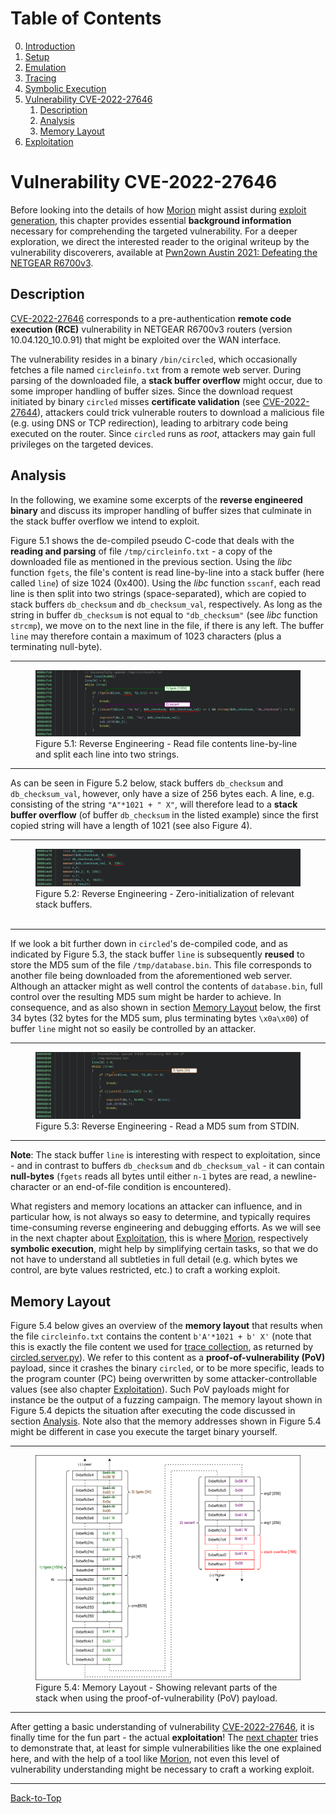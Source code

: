 # Table of Contents
0. [Introduction](../README.md#introduction)
1. [Setup](./1_setup.md)
2. [Emulation](./2_emulation.md)
3. [Tracing](./3_tracing.md)
4. [Symbolic Execution](./4_symbex.md)
5. [Vulnerability CVE-2022-27646](./5_vulnerability.md#vulnerability-cve-2022-27646)
    1. [Description](./5_vulnerability.md#description)
    2. [Analysis](./5_vulnerability.md#analysis)
    3. [Memory Layout](./5_vulnerability.md#memory-layout)
6. [Exploitation](./6_exploitation.md)
<!--TODO--------------------------------------------------------------------------------------------
--------------------------------------------------------------------------------------------------->
# Vulnerability CVE-2022-27646
Before looking into the details of how [Morion](https://github.com/pdamian/morion) might assist
during [exploit generation](./6_exploitation.md), this chapter provides essential **background
information** necessary for comprehending the targeted vulnerability. For a deeper exploration, we
direct the interested reader to the original writeup by the vulnerability discoverers, available at
[Pwn2own Austin 2021: Defeating the NETGEAR R6700v3](https://www.synacktiv.com/en/publications/pwn2own-austin-2021-defeating-the-netgear-r6700v3.html).
## Description
[CVE-2022-27646](https://cve.mitre.org/cgi-bin/cvename.cgi?name=CVE-2022-27646) corresponds to a
pre-authentication **remote code execution (RCE)** vulnerability in NETGEAR R6700v3 routers 
(version 10.04.120_10.0.91) that might be exploited over the WAN interface.

The vulnerability resides in a binary `/bin/circled`, which occasionally fetches a file named
`circleinfo.txt` from a remote web server. During parsing of the downloaded file, a **stack buffer
overflow** might occur, due to some improper handling of buffer sizes. Since the download request
initiated by binary `circled` misses **certificate validation**
(see [CVE-2022-27644](https://cve.mitre.org/cgi-bin/cvename.cgi?name=CVE-2022-27644)), attackers
could trick vulnerable routers to download a malicious file (e.g. using DNS or TCP redirection),
leading to arbitrary code being executed on the router. Since `circled` runs as *root*, attackers
may gain full privileges on the targeted devices.
## Analysis
In the following, we examine some excerpts of the **reverse engineered binary** and discuss its
improper handling of buffer sizes that culminate in the stack buffer overflow we intend to exploit.

Figure 5.1 shows the de-compiled pseudo C-code that deals with the **reading and parsing** of file
`/tmp/circleinfo.txt` - a copy of the downloaded file as mentioned in the previous section. Using
the *libc* function `fgets`, the file's content is read line-by-line into a stack buffer (here
called `line`) of size 1024 (0x400). Using the *libc* function `sscanf`, each read line is then
split into two strings (space-separated), which are copied to stack buffers `db_checksum` and
`db_checksum_val`, respectively. As long as the string in buffer `db_checksum` is not equal to
`"db_checksum"` (see *libc* function `strcmp`), we move on to the next line in the file, if there is
any left. The buffer `line` may therefore contain a maximum of 1023 characters (plus a terminating
null-byte).
<hr>
<figure>
  <img src="../images/RE_Vuln_02.svg" alt="Reading and parsing file content"/>
  <figcaption>
    Figure 5.1: Reverse Engineering - Read file contents line-by-line and split each line into two strings.
  </figcaption>
</figure>
<hr>

As can be seen in Figure 5.2 below, stack buffers `db_checksum` and `db_checksum_val`, however, only
have a size of 256 bytes each. A line, e.g. consisting of the string `"A"*1021 + " X"`, will
therefore lead to a **stack buffer overflow** (of buffer `db_checksum` in the listed example) since
the first copied string will have a length of 1021 (see also Figure 4).
<hr>
<figure>
  <img src="../images/RE_Vuln_01.svg" alt="Initializing of stack buffers"/>
  <figcaption>
    Figure 5.2: Reverse Engineering - Zero-initialization of relevant stack buffers.
  </figcaption>
  </br>
</figure>
<hr>

If we look a bit further down in `circled`'s de-compiled code, and as indicated by Figure 5.3, the
stack buffer `line` is subsequently **reused** to store the MD5 sum of the file `/tmp/database.bin`.
This file corresponds to another file being downloaded from the aforementioned web server. Although
an attacker might as well control the contents of `database.bin`, full control over the resulting
MD5 sum might be harder to achieve. In consequence, and as also shown in section
[Memory Layout](./5_vulnerability.md#memory-layout) below, the first 34 bytes (32 bytes for the MD5
sum, plus terminating bytes `\x0a\x00`) of buffer `line` might not so easily be controlled by an
attacker.
<hr>
<figure>
  <img src="../images/RE_Vuln_03.svg" alt="Reading MD5 sum"/>
  <figcaption>
    Figure 5.3: Reverse Engineering - Read a MD5 sum from STDIN.
  </figcaption>
</figure>
<hr>

**Note**: The stack buffer `line` is interesting with respect to exploitation, since - and in
contrast to buffers `db_checksum` and `db_checksum_val` - it can contain **null-bytes** (`fgets`
reads all bytes until either `n-1` bytes are read, a newline-character or an end-of-file condition
is encountered).

What registers and memory locations an attacker can influence, and in particular how, is not always
so easy to determine, and typically requires time-consuming reverse engineering and debugging
efforts. As we will see in the next chapter about [Exploitation](./6_exploitation.md), this is where
[Morion](https://github.com/pdamian/morion), respectively **symbolic execution**, might help by
simplifying certain tasks, so that we do not have to understand all subtleties in full detail (e.g.
which bytes we control, are byte values restricted, etc.) to craft a working exploit.
## Memory Layout
Figure 5.4 below gives an overview of the **memory layout** that results when the file
`circleinfo.txt` contains the content `b'A'*1021 + b' X'` (note that this is exactly the file
content we used for [trace collection](./3_tracing.md#run), as returned by
[circled.server.py](../server/circled.server.py#L46)). We refer to this content as a
**proof-of-vulnerability (PoV)** payload, since it crashes the binary `circled`, or to be
more specific, leads to the program counter (PC) being overwritten by some attacker-controllable
values (see also chapter [Exploitation](./6_exploitation.md)). Such PoV payloads might for instance
be the output of a fuzzing campaign. The memory layout shown in Figure 5.4 depicts the situation
after executing the code discussed in section [Analysis](./5_vulnerability.md#analysis). Note also
that the memory addresses shown in Figure 5.4 might be different in case you execute the target
binary yourself.

<hr>
<figure>
  <img src="../images/Memory_Layout-PoV.svg" alt="Memory Layout PoV"/>
  <figcaption>
    Figure 5.4: Memory Layout - Showing relevant parts of the stack when using the proof-of-vulnerability (PoV) payload.
  </figcaption>
</figure>
<hr>

After getting a basic understanding of vulnerability
[CVE-2022-27646](https://cve.mitre.org/cgi-bin/cvename.cgi?name=CVE-2022-27646), it is finally time
for the fun part - the actual **exploitation**! The [next chapter](./6_exploitation.md) tries to
demonstrate that, at least for simple vulnerabilities like the one explained here, and with the help
of a tool like [Morion](https://github.com/pdamian/morion), not even this level of vulnerability
understanding might be necessary to craft a working exploit.

----------------------------------------------------------------------------------------------------
[Back-to-Top](./5_vulnerability.md#table-of-contents)